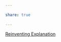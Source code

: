 ---  
share: true  
---  
  
[Reinventing Explanation](https://michaelnielsen.org/reinventing_explanation/index.html)  
